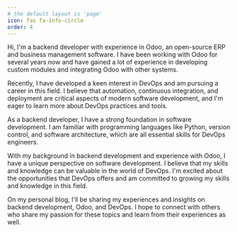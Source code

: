 ```yaml
---
# the default layout is 'page'
icon: fas fa-info-circle
order: 4
---
```

Hi, I'm a backend developer with experience in Odoo, an open-source ERP and business management software. I have been working with Odoo for several years now and have gained a lot of experience in developing custom modules and integrating Odoo with other systems.

Recently, I have developed a keen interest in DevOps and am pursuing a career in this field. I believe that automation, continuous integration, and deployment are critical aspects of modern software development, and I'm eager to learn more about DevOps practices and tools.

As a backend developer, I have a strong foundation in software development. I am familiar with programming languages like Python, version control, and software architecture, which are all essential skills for DevOps engineers.

With my background in backend development and experience with Odoo, I have a unique perspective on software development. I believe that my skills and knowledge can be valuable in the world of DevOps. I'm excited about the opportunities that DevOps offers and am committed to growing my skills and knowledge in this field.

On my personal blog, I'll be sharing my experiences and insights on backend development, Odoo, and DevOps. I hope to connect with others who share my passion for these topics and learn from their experiences as well.
